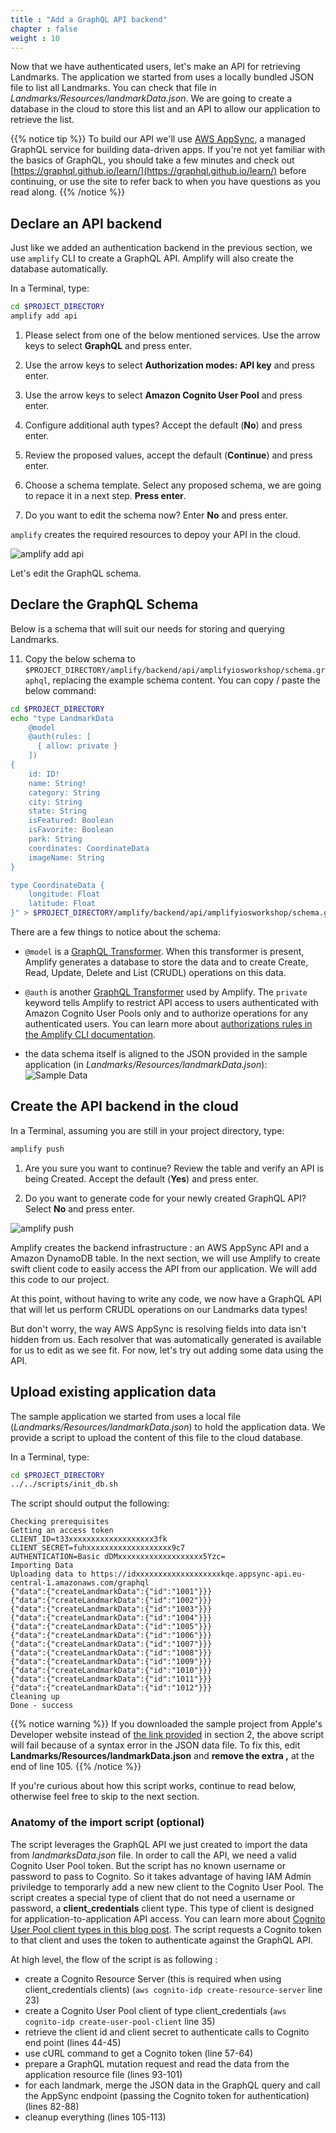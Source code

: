 ```yaml
---
title : "Add a GraphQL API backend"
chapter : false
weight : 10
---
```


Now that we have authenticated users, let's make an API for retrieving Landmarks. The application we started from uses a locally bundled JSON file to list all Landmarks.  You can check that file in *Landmarks/Resources/landmarkData.json*.  We are going to create a database in the cloud to store this list and an API to allow our application to retrieve the list.

{{% notice tip %}}
To build our API we'll use [AWS AppSync](https://aws.amazon.com/appsync/), a managed GraphQL service for building data-driven apps. If you're not yet familiar with the basics of GraphQL, you should take a few minutes and check out [https://graphql.github.io/learn/](https://graphql.github.io/learn/) before continuing, or use the site to refer back to when you have questions as you read along.
{{% /notice %}}

## Declare an API backend

Just like we added an authentication backend in the previous section, we use `amplify` CLI to create a GraphQL API.  Amplify will also create the database automatically.  

In a Terminal, type:

```bash 
cd $PROJECT_DIRECTORY
amplify add api
```

1. Please select from one of the below mentioned services.  Use the arrow keys to select **GraphQL** and press enter.

2. Use the arrow keys to select **Authorization modes: API key** and press enter.

3. Use the arrow keys to select **Amazon Cognito User Pool** and press enter.

4. Configure additional auth types? Accept the default (**No**) and press enter.

5. Review the proposed values, accept the default (**Continue**) and press enter.

6. Choose a schema template.  Select any proposed schema, we are going to repace it in a next step.  **Press enter**.

7. Do you want to edit the schema now? Enter **No** and press enter.

`amplify` creates the required resources to depoy your API in the cloud.

![amplify add api](/images/40-10-amplify-1.png)

Let's edit the GraphQL schema.

## Declare the GraphQL Schema

Below is a schema that will suit our needs for storing and querying Landmarks.

11. Copy the below schema to `$PROJECT_DIRECTORY/amplify/backend/api/amplifyiosworkshop/schema.graphql`, replacing the example schema content. You can copy / paste the below command:

```bash 
cd $PROJECT_DIRECTORY
echo "type LandmarkData
    @model
    @auth(rules: [ 
      { allow: private }
    ])
{
    id: ID!
    name: String!
    category: String
    city: String
    state: String
    isFeatured: Boolean
    isFavorite: Boolean
    park: String
    coordinates: CoordinateData
    imageName: String
}

type CoordinateData {
    longitude: Float
    latitude: Float
}" > $PROJECT_DIRECTORY/amplify/backend/api/amplifyiosworkshop/schema.graphql
```

There are a few things to notice about the schema:

- `@model` is a [GraphQL Transformer](https://aws-amplify.github.io/docs/cli-toolchain/graphql).  When this transformer is present, Amplify generates a database to store the data and to create Create, Read, Update, Delete and List (CRUDL) operations on this data.

- `@auth` is another [GraphQL Transformer](https://aws-amplify.github.io/docs/cli-toolchain/graphql) used by Amplify.  The `private` keyword tells Amplify to restrict API access to users authenticated with Amazon Cognito User Pools only and to authorize operations for any authenticated users. You can learn more about [authorizations rules in the Amplify CLI documentation](https://docs.amplify.aws/cli/graphql/authorization-rules/).

- the data schema itself is aligned to the JSON provided in the sample application (in *Landmarks/Resources/landmarkData.json*):
![Sample Data](/images/40-10-data-sample.png)

## Create the API backend in the cloud

In a Terminal, assuming you are still in your project directory, type:

```bash 
amplify push
```

1. Are you sure you want to continue? Review the table and verify an API is being Created.  Accept the default (**Yes**) and press enter.

2. Do you want to generate code for your newly created GraphQL API? Select **No** and press enter.

![amplify push](/images/40-10-amplify-3.png)

Amplify creates the backend infrastructure : an AWS AppSync API and a Amazon DynamoDB table. In the next section, we will use Amplify to create swift client code to easily access the API from our application.  We will add this code to our project.

At this point, without having to write any code, we now have a GraphQL API that will let us perform CRUDL operations on our Landmarks data types!

But don't worry, the way AWS AppSync is resolving fields into data isn't hidden from us. Each resolver that was automatically generated is available for us to edit as we see fit. For now, let's try out adding some data using the API.

## Upload existing application data

The sample application we started from uses a local file (*Landmarks/Resources/landmarkData.json*) to hold the application data.  We provide a script to upload the content of this file to the cloud database.  

In a Terminal, type:

```bash 
cd $PROJECT_DIRECTORY
../../scripts/init_db.sh
```

The script should output the following:

```text no_copy
Checking prerequisites
Getting an access token
CLIENT_ID=t33xxxxxxxxxxxxxxxxxxx3fk
CLIENT_SECRET=fuhxxxxxxxxxxxxxxxxxxx9c7
AUTHENTICATION=Basic dDMxxxxxxxxxxxxxxxxxxx5Yzc=
Importing Data
Uploading data to https://idxxxxxxxxxxxxxxxxxxxkqe.appsync-api.eu-central-1.amazonaws.com/graphql
{"data":{"createLandmarkData":{"id":"1001"}}}
{"data":{"createLandmarkData":{"id":"1002"}}}
{"data":{"createLandmarkData":{"id":"1003"}}}
{"data":{"createLandmarkData":{"id":"1004"}}}
{"data":{"createLandmarkData":{"id":"1005"}}}
{"data":{"createLandmarkData":{"id":"1006"}}}
{"data":{"createLandmarkData":{"id":"1007"}}}
{"data":{"createLandmarkData":{"id":"1008"}}}
{"data":{"createLandmarkData":{"id":"1009"}}}
{"data":{"createLandmarkData":{"id":"1010"}}}
{"data":{"createLandmarkData":{"id":"1011"}}}
{"data":{"createLandmarkData":{"id":"1012"}}}
Cleaning up
Done - success
```

{{% notice warning %}}
If you downloaded the sample project from Apple's Developer website instead of [the link provided](/20_getting_started/20_bootstrapping_the_app.files/HandlingUserInput.zip) in section 2, the above script will fail because of a syntax error in the JSON data file.  To fix this, edit **Landmarks/Resources/landmarkData.json** and **remove the extra ,** at the end of line 105.
{{% /notice %}}

If you're curious about how this script works, continue to read below, otherwise feel free to skip to the next section.

### Anatomy of the import script (optional)

The script leverages the GraphQL API we just created to import the data from *landmarksData.json* file. In order to call the API, we need a valid Cognito User Pool token.  But the script has no known username or password to pass to Cognito.  So it takes advantage of having IAM Admin priviledge to temporarly add a new new client to the Cognito User Pool.  The script creates a special type of client that do not need a username or password, a **client_credentials** client type. This type of client is designed for application-to-application API access.  You can learn more about [Cognito User Pool client types in this blog post](https://aws.amazon.com/blogs/mobile/understanding-amazon-cognito-user-pool-oauth-2-0-grants/). The script requests a Cognito token to that client and uses the token to authenticate against the GraphQL API.

At high level, the flow of the script is as following :

- create a Cognito Resource Server (this is required when using client_credentials clients) (`aws cognito-idp create-resource-server` line 23)
- create a Cognito User Pool client of type client_credentials (`aws cognito-idp create-user-pool-client` line 35)
- retrieve the client id and client secret to authenticate calls to Cognito end point (lines 44-45)
- use cURL command to get a Cognito token (line 57-64)
- prepare a GraphQL mutation request and read the data from the application resource file (lines 93-101)
- for each landmark, merge the JSON data in the GraphQL query and call the AppSync endpoint (passing the Cognito token for authentication) (lines 82-88)
- cleanup everything (lines 105-113)
